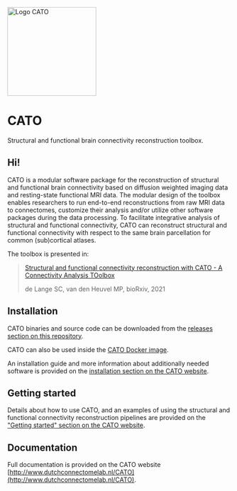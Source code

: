 <a href="http://www.dutchconnectomelab.nl/CATO"><img src="http://www.dutchconnectomelab.nl/CATO/assets/img/CATO_logo.svg" alt="Logo CATO" width="200"/></a>

# CATO
Structural and functional brain connectivity reconstruction toolbox.

## Hi!
CATO is a modular software package for the reconstruction of structural and functional brain connectivity based on diffusion weighted imaging data and resting-state functional MRI data. The modular design of the toolbox enables researchers to run end-to-end reconstructions from raw MRI data to connectomes, customize their analysis and/or utilize other software packages during the data processing. To facilitate integrative analysis of structural and functional connectivity, CATO can reconstruct structural and functional connectivity with respect to the same brain parcellation for common (sub)cortical atlases.

The toolbox is presented in:
> [Structural and functional connectivity reconstruction with CATO - A Connectivity Analysis TOolbox](https://www.biorxiv.org/content/10.1101/2021.05.31.446012v1)
>
> de Lange SC, van den Heuvel MP, bioRxiv, 2021

## Installation
CATO binaries and source code can be downloaded from the [releases section on this repository](https://github.com/dutchconnectomelab/CATO/releases).

CATO can also be used inside the [CATO Docker image](http://hub.docker.com/r/dutchconnectomelab/cato).

An installation guide and more information about additionally needed software is provided on the [installation section on the CATO website](http://www.dutchconnectomelab.nl/CATO/docs/installation.html).

## Getting started
Details about how to use CATO, and an examples of using the structural and functional connectivity reconstruction pipelines are provided on the ["Getting started" section on the CATO website](http://www.dutchconnectomelab.nl/CATO/docs/start.html).

## Documentation
Full documentation is provided on the CATO website [http://www.dutchconnectomelab.nl/CATO](http://www.dutchconnectomelab.nl/CATO).
